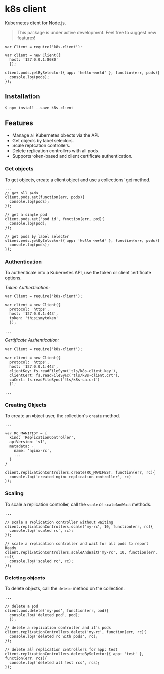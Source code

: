 # k8s client
Kubernetes client for Node.js.

> This package is under active development. Feel free to suggest new features!

```
var Client = require('k8s-client');

var client = new Client({
  host: '127.0.0.1:8080'
  });

client.pods.getBySelector({ app: 'hello-world' }, function(err, pods){
  console.log(pods);
});
```

## Installation

```
$ npm install --save k8s-client
```

## Features

* Manage all Kubernetes objects via the API.
* Get objects by label selectors.
* Scale replication controllers.
* Delete replication controllers with all pods.
* Supports token-based and client certificate authentication.

### Get objects
To get objects, create a client object and use a collections' get method.

```
...
// get all pods
client.pods.get(function(err, pods){
  console.log(pods);
});

// get a single pod
client.pods.get('pod id', function(err, pod){
  console.log(pod);
});

// get pods by label selector
client.pods.getBySelector({ app: 'hello-world' }, function(err, pods){
  console.log(pods);
});
```

### Authentication
To authenticate into a Kubernetes API, use the token or client certificate options.

*Token Authentication:*
```
var Client = require('k8s-client');

var client = new Client({
  protocol: 'https',
  host: '127.0.0.1:443',
  token: 'thisismytoken'
  });

...
```

*Certificate Authentication:*
```
var Client = require('k8s-client');

var client = new Client({
  protocol: 'https',
  host: '127.0.0.1:443',
  clientKey: fs.readFileSync('tls/k8s-client.key'),
  clientCert: fs.readFileSync('tls/k8s-client.crt'),
  caCert: fs.readFileSync('tls/k8s-ca.crt')
  });

...
```

### Creating Objects
To create an object user, the collection's `create` method.

```
...

var RC_MANIFEST = {
  kind: 'ReplicationController',
  apiVersion: 'v1',
  metadata: {
    name: 'nginx-rc',
    ...
  }
}

client.replicationControllers.create(RC_MANIFEST, function(err, rc){
  console.log('created nginx replication controller', rc)
});
```

### Scaling
To scale a replication controller, call the `scale` or `scaleAndWait` methods.

```
...

// scale a replication controller without waiting
client.replicationControllers.scale('my-rc', 10, function(err, rc){
  console.log('scaled rc', rc);
});

// scale a replication controller and wait for all pods to report Ready
client.replicationControllers.scaleAndWait('my-rc', 10, function(err, rc){
  console.log('scaled rc', rc);
});

```

### Deleting objects
To delete objects, call the `delete` method on the collection.

```
...

// delete a pod
client.pod.delete('my-pod', function(err, pod){
  console.log('deleted pod', pod);
  });

// delete a replication controller and it's pods
client.replicationControllers.delete('my-rc', function(err, rc){
  console.log('deleted rc with pods', rc);
});

// delete all replication controllers for app: test
client.replicationControllers.deleteBySelector({ app: 'test' }, function(err, rcs){
  console.log('deleted all test rcs', rcs);
});
```
